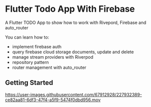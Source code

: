 # Flutter Todo App With Firebase

A Flutter TODO App to show how to work with Rivepord, Firebase and auto_router

You can learn how to:
- implement firebase auth
- query firebase cloud storage documents, update and delete
- manage stream providers with Riverpod
- repository pattern
- router management with auto_router

## Getting Started




https://user-images.githubusercontent.com/67912928/227932389-ce82aa81-6df3-47f4-a5f9-5474f0dbd956.mov

